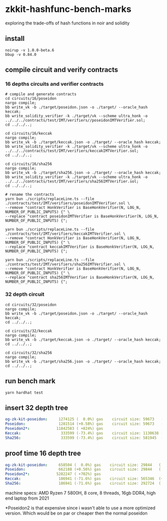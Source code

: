 # zkkit-hashfunc-bench-marks
exploring the trade-offs of hash functions in noir and solidity

## install
```shell
noirup -v 1.0.0-beta.6
bbup -v 0.84.0
```

## compile circuit and verify contracts

### 16 depths circuits and verifier contracts
```shell
# compile and generate contracts
cd circuits/16/poseidon
nargo compile; 
bb write_vk -b ./target/poseidon.json -o ./target/ --oracle_hash keccak;
bb write_solidity_verifier -k ./target/vk --scheme ultra_honk -o  ../../../contracts/test/IMT/verifiers//poseidonIMTVerifier.sol;
cd ../../..;

cd circuits/16/keccak
nargo compile; 
bb write_vk -b ./target/keccak.json -o ./target/ --oracle_hash keccak;
bb write_solidity_verifier -k ./target/vk --scheme ultra_honk -o ../../../contracts/test/IMT/verifiers/keccakIMTVerifier.sol;
cd ../../..;

cd circuits/16/sha256
nargo compile; 
bb write_vk -b ./target/sha256.json -o ./target/ --oracle_hash keccak;
bb write_solidity_verifier -k ./target/vk --scheme ultra_honk -o ../../../contracts/test/IMT/verifiers/sha256IMTVerifier.sol;
cd ../../..;

# rename the contracts
yarn bun ./scripts/replaceLine.ts --file ./contracts/test/IMT/verifiers/poseidonIMTVerifier.sol \
--remove "contract HonkVerifier is BaseHonkVerifier(N, LOG_N, NUMBER_OF_PUBLIC_INPUTS) {" \
--replace "contract poseidonIMTVerifier is BaseHonkVerifier(N, LOG_N, NUMBER_OF_PUBLIC_INPUTS) {";

yarn bun ./scripts/replaceLine.ts --file ./contracts/test/IMT/verifiers/keccakIMTVerifier.sol \
--remove "contract HonkVerifier is BaseHonkVerifier(N, LOG_N, NUMBER_OF_PUBLIC_INPUTS) {" \
--replace "contract keccakIMTVerifier is BaseHonkVerifier(N, LOG_N, NUMBER_OF_PUBLIC_INPUTS) {";

yarn bun ./scripts/replaceLine.ts --file ./contracts/test/IMT/verifiers/sha256IMTVerifier.sol \
--remove "contract HonkVerifier is BaseHonkVerifier(N, LOG_N, NUMBER_OF_PUBLIC_INPUTS) {" \
--replace "contract sha256IMTVerifier is BaseHonkVerifier(N, LOG_N, NUMBER_OF_PUBLIC_INPUTS) {";
```

### 32 depth circuit
```shell
cd circuits/32/poseidon
nargo compile; 
bb write_vk -b ./target/poseidon.json -o ./target/ --oracle_hash keccak;
cd ../../..;

cd circuits/32/keccak
nargo compile; 
bb write_vk -b ./target/keccak.json -o ./target/ --oracle_hash keccak;
cd ../../..;

cd circuits/32/sha256
nargo compile; 
bb write_vk -b ./target/sha256.json -o ./target/ --oracle_hash keccak;
cd ../../..;
```
## run bench mark
```shell
yarn hardhat test
```

## insert 32 depth tree
```yaml
og-zk-kit-poseidon:     1274125 (  0.0%) gas    circuit size: 59673   (  0.0%)  proof time: 4.306s  ( 0.0%)
Poseidon:               1281514 (+0.58%) gas    circuit size: 59673   (  0.0%)  proof time: 4.306s  ( 0.0%)
Poseidon2*:            11842583 ( +824%) gas
Keccak:                  333599 (-73.4%) gas    circuit size: 1130638 (+1795%)  proof time: DNF     (  DNF)      
Sha256:                  333599 (-73.4%) gas    circuit size: 581945  ( +875%)  proof time: 26.328s (+511%)
```


## proof time 16 depth tree
```yaml
og-zk-kit-poseidon:     658504 (  0.0%) gas    circuit size: 29844   (  0.0%)  proof time: 2.760s  (   0.0%)   verifier: 1958720 gas 
Poseidon:               662188 (+0.56%) gas    circuit size: 29844   (  0.0%)  proof time: 2.760s  (   0.0%)   verifier: 1958744 gas 
Poseidon2*:            5282247 ( +702%) gas
Keccak:                 186941 (-71.6%) gas    circuit size: 565346  (+1794%)  proof time: 45.005s ( +1530%)   verifier: 2172060 gas 
Sha256:                 186941 (-71.6%) gas    circuit size: 292724  ( +880%)  proof time: 14.128s (  +411%)   verifier: 2138237 gas 
```

machine specs: AMD Ryzen 7 5800H, 8 core, 8 threads, 16gb DDR4, high end laptop from 2021  
  
*Poseidon2 is that expensive since i wasn't able to use a more optimized version. Which would be on par or cheaper then the normal poseidon